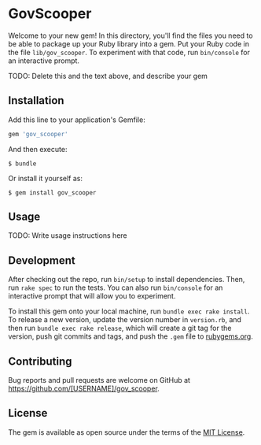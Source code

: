 # GovScooper

Welcome to your new gem! In this directory, you'll find the files you need to be able to package up your Ruby library into a gem. Put your Ruby code in the file `lib/gov_scooper`. To experiment with that code, run `bin/console` for an interactive prompt.

TODO: Delete this and the text above, and describe your gem

## Installation

Add this line to your application's Gemfile:

```ruby
gem 'gov_scooper'
```

And then execute:

    $ bundle

Or install it yourself as:

    $ gem install gov_scooper

## Usage

TODO: Write usage instructions here

## Development

After checking out the repo, run `bin/setup` to install dependencies. Then, run `rake spec` to run the tests. You can also run `bin/console` for an interactive prompt that will allow you to experiment.

To install this gem onto your local machine, run `bundle exec rake install`. To release a new version, update the version number in `version.rb`, and then run `bundle exec rake release`, which will create a git tag for the version, push git commits and tags, and push the `.gem` file to [rubygems.org](https://rubygems.org).

## Contributing

Bug reports and pull requests are welcome on GitHub at https://github.com/[USERNAME]/gov_scooper.


## License

The gem is available as open source under the terms of the [MIT License](http://opensource.org/licenses/MIT).

